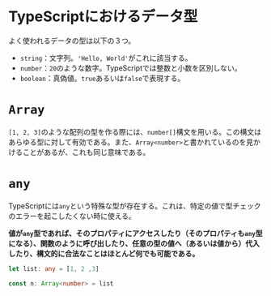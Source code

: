 # TypeScriptにおけるデータ型

よく使われるデータの型は以下の３つ。

* `string`：文字列。`'Hello, World'`がこれに該当する。
* `number`：`20`のような数字。TypeScriptでは整数と小数を区別しない。
* `boolean`：真偽値。`true`あるいは`false`で表現する。

# `Array`

`[1, 2, 3]`のような配列の型を作る際には、`number[]`構文を用いる。この構文はあらゆる型に対して有効である。また、`Array<number>`と書かれているのを見かけることがあるが、これも同じ意味である。

# `any`

TypeScriptには`any`という特殊な型が存在する。これは、特定の値で型チェックのエラーを起こしたくない時に使える。

**値が`any`型であれば、そのプロパティにアクセスしたり（そのプロパティも`any`型になる）、関数のように呼び出したり、任意の型の値へ（あるいは値から）代入したり、構文的に合法なことはほとんど何でも可能である。**

```ts
let list: any = [1, 2 ,3]

const n: Array<number> = list 
```